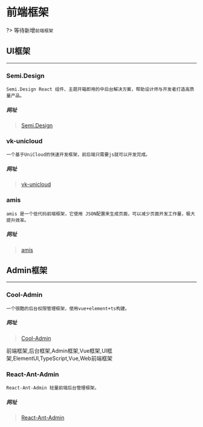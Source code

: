 # 前端框架

?> 等待新增`前端框架`

## UI框架
---

### Semi.Design
```
Semi.Design React 组件、主题开箱即用的中后台解决方案，帮助设计师与开发者打造高质量产品。
```
##### 网址
> [Semi.Design](https://semi.design/zh-CN/)
<!-- 
前端框架,React框架,UI框架,React,Web前端框架,抖音出品 -->

### vk-unicloud
```
一个基于UniCloud的快速开发框架，前后端只需要js就可以开发完成。
```
##### 网址
> [vk-unicloud](https://vkdoc.fsq.pub/)

<!-- 
前端框架,Uniapp框架,Vue框架,Vue,Web前端框架
 -->

### amis
```
amis 是一个低代码前端框架，它使用 JSON配置来生成页面，可以减少页面开发工作量，极大提升效率。
```
##### 网址
> [amis](https://baidu.gitee.io/amis/zh-CN/docs/index)

<!-- 
前端框架,后台框架,Admin框架,React框架,UI框架,Ant-Desgin,Web前端框架
-->


## Admin框架
---

### Cool-Admin

```
一个很酷的后台权限管理框架，使用vue+element+ts构建。
```
##### 网址
> [Cool-Admin](https://docs.cool-js.com/admin/)

前端框架,后台框架,Admin框架,Vue框架,UI框架,ElementUI,TypeScript,Vue,Web前端框架

### React-Ant-Admin

```
React-Ant-Admin 轻量前端后台管理框架。
```
##### 网址
> [React-Ant-Admin](https://azhengpersonalblog.top/doc-react-ant-admin/)

<!-- 
前端框架,后台框架,Admin框架,React框架,UI框架,Ant-Desgin,Web前端框架
 -->
